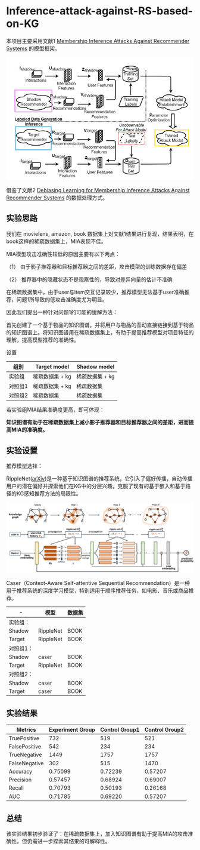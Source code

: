 # Inference-attack-against-RS-based-on-KG


本项目主要采用文献1 [Membership Inference Attacks Against Recommender Systems](https://arxiv.org/abs/2109.08045)  的模型框架。

![framework_MIA](framework_MIA.png)



借鉴了文献2 [Debiasing Learning for Membership Inference Attacks Against Recommender Systems](https://arxiv.org/pdf/2206.12401.pdf) 的数据处理方式。



## 实验思路

我们在 movielens, amazon, book 数据集上对文献1结果进行复现，结果表明，在book这样的稀疏数据集上，MIA表现不佳。

MIA模型攻击准确性较低的原因主要有以下两点：

（1） 由于影子推荐器和目标推荐器之间的差距，攻击模型的训练数据存在偏差

（2） 推荐器中的隐藏状态不是观察性的，导致对差异向量的估计不准确

在稀疏数据集中，由于user与item交互记录较少，推荐模型无法基于user准确推荐，问题1所导致的低攻击准确度尤为明显。

因此我们提出一种针对问题1的可能的缓解方法：

首先创建了一个基于物品的知识图谱，并将用户与物品的互动直接链接到基于物品的知识图谱上。将知识图谱用在稀疏数据集上，有助于提高推荐模型对项目特征的理解，提高模型推荐的准确性。

设置

| 组别      | Target model         | Shadow model        |
| --------- | -------------------- | ------------------- |
| 实验组    | 稀疏数据集 + kg     | 稀疏数据集 + kg     |
| 对照组1  | 稀疏数据集 + kg     | 稀疏数据集          |
| 对照组2  | 稀疏数据集           | 稀疏数据集          |


若实验组MIA结果准确度更高，即可体现：

**知识图谱有助于在稀疏数据集上减小影子推荐器和目标推荐器之间的差距，进而提高MIA的准确度。**



## 实验设置

推荐模型选择：

RippleNet([arXiv](https://arxiv.org/abs/1803.03467))是一种基于知识图谱的推荐系统，它引入了偏好传播，自动传播用户的潜在偏好并探索他们在KG中的分层兴趣，克服了现有的基于嵌入和基于路径的KG感知推荐方法的局限性。

![framwork_RippleNet](framwork_RippleNet.png)

Caser（Context-Aware Self-attentive Sequential Recommendation）是一种用于推荐系统的深度学习模型，特别适用于顺序推荐任务，如电影、音乐或商品推荐。

| -         | 模型      | 数据集 |
| --------- | --------- | ------ |
| 实验组：  |           |        |
| Shadow    | RippleNet | BOOK   |
| Target    | RippleNet | BOOK   |
| 对照组1： |           |        |
| Shadow    | caser     | BOOK   |
| Target    | RippleNet | BOOK   |
| 对照组2： |           |        |
| Shadow    | caser     | BOOK   |
| Target    | caser     | BOOK   |


## 实验结果

| Metrics       | Experiment Group | Control Group1 | Control Group2 |
| ------------- | ---------------- | -------------- | -------------- |
| TruePositive  | 732              | 519            | 521            |
| FalsePositive | 542              | 234            | 234            |
| TrueNegative  | 1449             | 1757           | 1757           |
| FalseNegative | 302              | 515            | 1470           |
| Accuracy      | 0.75099          | 0.72239        | 0.57207        |
| Precision     | 0.57457          | 0.68924        | 0.69007        |
| Recall        | 0.70793          | 0.50193        | 0.26168        |
| AUC           | 0.71785          | 0.69220        | 0.57207        |


## 总结

该实验结果初步验证了：在稀疏数据集上，加入知识图谱有助于提高MIA的攻击准确性，但仍需进一步探索其结果的可解释性。






